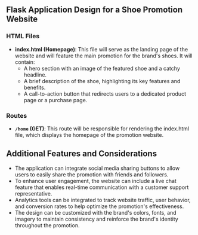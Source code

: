 ## Flask Application Design for a Shoe Promotion Website

### HTML Files

- **index.html (Homepage)**: This file will serve as the landing page of the website and will feature the main promotion for the brand's shoes. It will contain:
    - A hero section with an image of the featured shoe and a catchy headline.
    - A brief description of the shoe, highlighting its key features and benefits.
    - A call-to-action button that redirects users to a dedicated product page or a purchase page.

### Routes

- **`/home` (GET)**: This route will be responsible for rendering the index.html file, which displays the homepage of the promotion website.

## Additional Features and Considerations

- The application can integrate social media sharing buttons to allow users to easily share the promotion with friends and followers.
- To enhance user engagement, the website can include a live chat feature that enables real-time communication with a customer support representative.
- Analytics tools can be integrated to track website traffic, user behavior, and conversion rates to help optimize the promotion's effectiveness.
- The design can be customized with the brand's colors, fonts, and imagery to maintain consistency and reinforce the brand's identity throughout the promotion.